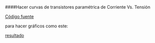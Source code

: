 ####Hacer curvas de transistores paramétrica de Corriente Vs. Tensión 

[Código fuente](https://github.com/3ll34ndr0/aflow-doc/blob/master/python/plot_transistor_curves.py)

para hacer gráficos como este:

[resultado](https://github.com/3ll34ndr0/aflow-doc/blob/master/figuras/nmosMin-IDS-VDS.pdf)

